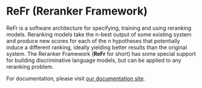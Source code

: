 # ReFr (Reranker Framework)

ReFr is a software architecture for specifying, training and using
reranking models. Reranking models take the n-best output of some
existing system and produce new scores for each of the n hypotheses
that potentially induce a different ranking, ideally yielding better
results than the original system. The Reranker Framework (**ReFr** for
short) has some special support for building discriminative language
models, but can be applied to any reranking problem.

For documentation, please visit
[our documentation site](http://google.github.io/refr/).
